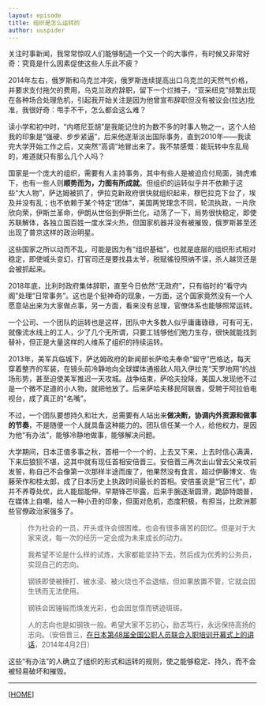```yaml
---
layout: episode
title: 组织是怎么运转的
author: uuspider
---
```

关注时事新闻，我常常惊叹人们能够制造一个又一个的大事件，有时候又非常好奇：究竟是什么因素促使这些人乐此不疲？

2014年左右，俄罗斯和乌克兰冲突，俄罗斯连续提高出口乌克兰的天然气价格，并要求支付拖欠的费用，乌克兰政府辞职，留下一个烂摊子，“亚采纽克”频繁出现在各种场合处理危机，引起我开始关注是因为他曾宣布辞职但没有被议会(拉达)批准，我很好奇：甩手不干，怎么都会这么难？

读小学和初中时，“内塔尼亚胡”是我能记住的为数不多的时事人物之一，这个人给我的印象是“强硬、步步紧逼”，后来他逐渐淡出国际事务，直到2010年——我读完大学开始工作之后，又突然“高调”地冒出来了。我不禁感慨：能玩转中东乱局的，难道就只有那么几个人吗？

国家是一个庞大的组织，需要有人主持事务，其中有些人是被迫应付局面，骑虎难下，也有一些人则**顺势而为，力图有所成就**。但组织的运转似乎并不依赖于这些“大人物”，萨达姆被抓了，伊拉克新政府很快就组织起来，穆巴拉克下台了，埃及并没有乱；也不依赖于某个特定“团体”，美国两党理念不同，轮流执政，一片欣欣向荣，伊斯兰革命，伊朗从世俗到伊斯兰化，动荡了一下，局势很快稳定，即使苏联解体，各独立国百姓一度水深火热，但国家机器并没有被摧毁，俄罗斯甚至还出现了普京这样的政治明星。

这些国家之所以动而不乱，可能是因为有“组织基础”，也就是底层的组织形式相对稳定，即使城头变幻，打官司还是要找县太爷，税赋徭役照纳不误，杀人越货还是会被抓起来。

2018年底，比利时政府集体辞职，直至今日依然“无政府”，只有临时的“看守内阁”处理“日常事务”。这也是个挺神奇的现象，一方面，这个国家竟然没有一个人愿意站出来为大家做点事，另一方面，看来没有总理，官僚体系也能够照常运转。

一个公司、一个团队的运转也是这样，团队中大多数人似乎庸庸碌碌，可有可无，就像流水线上的工人，少了几个无所谓，只要工钱够他们勉力生存，很快就能找到替补，但正是大量这样的人维系了组织的持续运转。

2013年，美军兵临城下，萨达姆政府的新闻部长萨哈夫奉命“留守”巴格达，每天穿着整齐的军装，在镜头前冷静地向全球媒体通报敌人陷入伊拉克“天罗地网”的战场形势，甚至迫使美军推迟一天攻城。战争结束，萨哈夫投降，美国人发现他不过是一个微不足道的小人物，就把他放了。后来萨哈夫移民阿联酋，受聘于阿拉伯电视台，成了真正的“名嘴”。

不过，一个团队要想持久和壮大，总需要有人站出来**做决断，协调内外资源和做事的节奏**，不是随便一个人就具备这种能力的。团队信任某一个人，给他权力，是因为他“有办法”，能够冷静地做事，能够解决问题。

大学期间，日本正值多事之秋，首相一个一个的，上去又下来，上去时信心满满，下来后狼狈不堪，这其中就有现任首相安倍晋三。安倍晋三再次出山曾去父亲坟前发誓，称自己不会像第一次那样半途而废了，他果然没有食言，超过伊藤博文、佐藤荣作和桂太郎，成了日本历史上执政时间最长的首相。安倍虽说是“官三代”，却并不养尊处优，此人能屈能伸，早期锋芒毕露，后来手腕逐渐圆滑，跪舔特朗普，在媒体上自嘲，给人一种小丑的印象，但面对危机，态度积极，有担当，比欧洲那些官僚政治家强多了。

> 作为社会的一员，开头或许会很困难。也会有很多痛苦的回忆。但是对于大家来说，每一次的经历一定会成为未来成长的动力。
>
> 我希望不论是什么样的试炼，大家都能坚持下去，然后成为优秀的公务员，实现自己的志向。
>
> 钢铁即使被捶打、被水浸、被火烧也不会退缩，但如果放置不管，它就会因生锈而无法使用。
>
> 钢铁会因锤锻而焕发光彩，也会因怠惰而锈迹斑斑。
>
> 人的志向也是如钢铁一般。希望大家不忘初心，励志笃行，永远保持高扬的志向。（安倍晋三，[在日本第48届全国公职人员联合入职培训开幕式上的讲话][ref01]，2014年4月2日）

这些“有办法”的人确立了组织的形式和运转的规则，使之能够稳定、持久，而不会被轻易破坏和摧毁。

***

[[HOME][episode]]

[episode]:http://about.uuspider.com/2019/06/02/episodeindex.html
[ref01]:https://chinafactcheck.com/9296/
